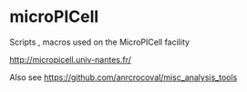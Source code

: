 # microPICell
Scripts , macros used on the MicroPICell facility

http://micropicell.univ-nantes.fr/ 

Also see https://github.com/anrcrocoval/misc_analysis_tools

